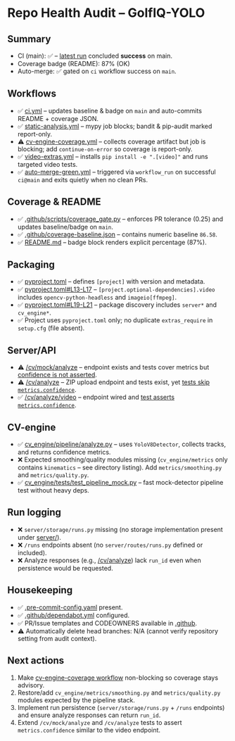 # Repo Health Audit – GolfIQ-YOLO

## Summary
- CI (main): ✅ – [latest run](https://github.com/Fatdevil/GolfIQ-YOLO/actions/runs/17743207187) concluded **success** on main.
- Coverage badge (README): 87% (OK)
- Auto-merge: ✅ gated on `ci` workflow success on `main`.

## Workflows
- ✅ [ci.yml](https://github.com/Fatdevil/GolfIQ-YOLO/blob/main/.github/workflows/ci.yml) – updates baseline & badge on `main` and auto-commits README + coverage JSON.
- ✅ [static-analysis.yml](https://github.com/Fatdevil/GolfIQ-YOLO/blob/main/.github/workflows/static-analysis.yml) – mypy job blocks; bandit & pip-audit marked report-only.
- ⚠️ [cv-engine-coverage.yml](https://github.com/Fatdevil/GolfIQ-YOLO/blob/main/.github/workflows/cv-engine-coverage.yml) – collects coverage artifact but job is blocking; add `continue-on-error` so coverage is report-only.
- ✅ [video-extras.yml](https://github.com/Fatdevil/GolfIQ-YOLO/blob/main/.github/workflows/video-extras.yml) – installs `pip install -e ".[video]"` and runs targeted video tests.
- ✅ [auto-merge-green.yml](https://github.com/Fatdevil/GolfIQ-YOLO/blob/main/.github/workflows/auto-merge-green.yml) – triggered via `workflow_run` on successful `ci@main` and exits quietly when no clean PRs.

## Coverage & README
- ✅ [.github/scripts/coverage_gate.py](https://github.com/Fatdevil/GolfIQ-YOLO/blob/main/.github/scripts/coverage_gate.py) – enforces PR tolerance (0.25) and updates baseline/badge on `main`.
- ✅ [.github/coverage-baseline.json](https://github.com/Fatdevil/GolfIQ-YOLO/blob/main/.github/coverage-baseline.json) – contains numeric baseline `86.58`.
- ✅ [README.md](https://github.com/Fatdevil/GolfIQ-YOLO/blob/main/README.md) – badge block renders explicit percentage (87%).

## Packaging
- ✅ [pyproject.toml](https://github.com/Fatdevil/GolfIQ-YOLO/blob/main/pyproject.toml) – defines `[project]` with version and metadata.
- ✅ [pyproject.toml#L13-L17](https://github.com/Fatdevil/GolfIQ-YOLO/blob/main/pyproject.toml#L13-L17) – `[project.optional-dependencies].video` includes `opencv-python-headless` and `imageio[ffmpeg]`.
- ✅ [pyproject.toml#L19-L21](https://github.com/Fatdevil/GolfIQ-YOLO/blob/main/pyproject.toml#L19-L21) – package discovery includes `server*` and `cv_engine*`.
- ✅ Project uses `pyproject.toml` only; no duplicate `extras_require` in `setup.cfg` (file absent).

## Server/API
- ⚠️ [/cv/mock/analyze](https://github.com/Fatdevil/GolfIQ-YOLO/blob/main/server/routes/cv_mock.py) – endpoint exists and tests cover metrics but [confidence is not asserted](https://github.com/Fatdevil/GolfIQ-YOLO/blob/main/server/tests/test_cv_mock_analyze.py).
- ⚠️ [/cv/analyze](https://github.com/Fatdevil/GolfIQ-YOLO/blob/main/server/routes/cv_analyze.py) – ZIP upload endpoint and tests exist, yet [tests skip `metrics.confidence`](https://github.com/Fatdevil/GolfIQ-YOLO/blob/main/server/tests/test_cv_upload_analyze.py).
- ✅ [/cv/analyze/video](https://github.com/Fatdevil/GolfIQ-YOLO/blob/main/server/routes/cv_analyze_video.py) – endpoint wired and [test asserts `metrics.confidence`](https://github.com/Fatdevil/GolfIQ-YOLO/blob/main/server/tests/test_cv_analyze_video.py).

## CV-engine
- ✅ [cv_engine/pipeline/analyze.py](https://github.com/Fatdevil/GolfIQ-YOLO/blob/main/cv_engine/pipeline/analyze.py) – uses `YoloV8Detector`, collects tracks, and returns confidence metrics.
- ❌ Expected smoothing/quality modules missing (`cv_engine/metrics` only contains `kinematics` – see directory listing). Add `metrics/smoothing.py` and `metrics/quality.py`.
- ✅ [cv_engine/tests/test_pipeline_mock.py](https://github.com/Fatdevil/GolfIQ-YOLO/blob/main/cv_engine/tests/test_pipeline_mock.py) – fast mock-detector pipeline test without heavy deps.

## Run logging
- ❌ `server/storage/runs.py` missing (no storage implementation present under [server/](https://github.com/Fatdevil/GolfIQ-YOLO/tree/main/server)).
- ❌ `/runs` endpoints absent (no `server/routes/runs.py` defined or included).
- ❌ Analyze responses (e.g., [/cv/analyze](https://github.com/Fatdevil/GolfIQ-YOLO/blob/main/server/routes/cv_analyze.py)) lack `run_id` even when persistence would be requested.

## Housekeeping
- ✅ [.pre-commit-config.yaml](https://github.com/Fatdevil/GolfIQ-YOLO/blob/main/.pre-commit-config.yaml) present.
- ✅ [.github/dependabot.yml](https://github.com/Fatdevil/GolfIQ-YOLO/blob/main/.github/dependabot.yml) configured.
- ✅ PR/Issue templates and CODEOWNERS available in [.github](https://github.com/Fatdevil/GolfIQ-YOLO/tree/main/.github).
- ⚠️ Automatically delete head branches: N/A (cannot verify repository setting from audit context).

## Next actions
1. Make [cv-engine-coverage workflow](https://github.com/Fatdevil/GolfIQ-YOLO/blob/main/.github/workflows/cv-engine-coverage.yml) non-blocking so coverage stays advisory.
2. Restore/add `cv_engine/metrics/smoothing.py` and `metrics/quality.py` modules expected by the pipeline stack.
3. Implement run persistence (`server/storage/runs.py` + `/runs` endpoints) and ensure analyze responses can return `run_id`.
4. Extend `/cv/mock/analyze` and `/cv/analyze` tests to assert `metrics.confidence` similar to the video endpoint.
